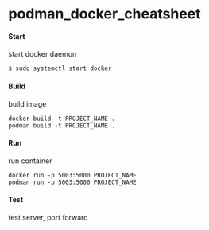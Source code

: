 # podman_docker_cheatsheet


#### Start 
start docker daemon
```
$ sudo systemctl start docker
```

#### Build
build image
```
docker build -t PROJECT_NAME .
podman build -t PROJECT_NAME .
```

#### Run
run container
```
docker run -p 5003:5000 PROJECT_NAME
podman run -p 5003:5000 PROJECT_NAME
```

#### Test
test server, port forward
```
```

